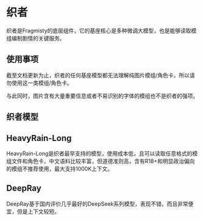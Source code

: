# 织者

织者是Fragmisty的底层组件，它的基座核心是多种微调大模型，也是能够读取模组编制剧情的关键服务。

## 使用事项

截至文档更新为止，织者的任何基座模型都无法理解纯图片模组/角色卡，所以请勿使用这一类模组/角色卡。

与此同时，图片含有大量重要信息或者不易识别的字体的模组也不是织者的强项。

## 织者模型

## HeavyRain-Long

HeavyRain-Long是织者最早支持的模型，使用成本低，且可以读取任意格式的模组文件和角色卡，中文语料比较丰富，但道德准则高，含有R18+和明显政治偏向的模组不推荐使用，最大支持1000K上下文。

## DeepRay

DeepRay基于国内评价几乎最好的DeepSeek系列模型，表现不错，而且非常便宜，但是上下文较短。